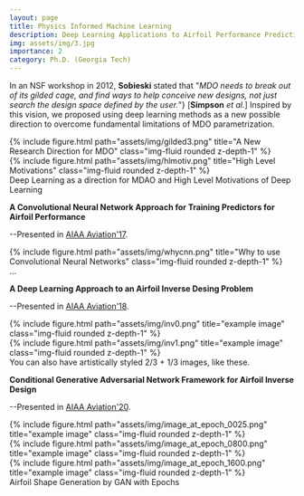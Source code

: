 ```yaml
---
layout: page
title: Physics Informed Machine Learning
description: Deep Learning Applications to Airfoil Performance Prediction and Airfoil Inverse Design Problems <!---a project with a background image--->
img: assets/img/3.jpg
importance: 2
category: Ph.D. (Georgia Tech)
---
```


In an NSF workshop in 2012, **Sobieski** stated that "_MDO needs to break out of its gilded cage, and find ways to help conceive new designs, not just search the design space defined by the user._"} [**Simpson** _et al._] Inspired by this vision, we proposed using deep learning methods as a new possible direction to overcome fundamental limitations of MDO parametrization.  

<div class="row">
    <div class="col-sm-4 mt-3 mt-md-0">
        {% include figure.html path="assets/img/gilded3.png" title="A New Research Direction for MDO" class="img-fluid rounded z-depth-1" %}
    </div>
    <div class="col-sm-8 mt-3 mt-md-0">
        {% include figure.html path="assets/img/hlmotiv.png" title="High Level Motivations" class="img-fluid rounded z-depth-1" %}
    </div>
</div>
<div class="caption">
   Deep Learning as a direction for MDAO and High Level Motivations of Deep Learning 
</div>


**A Convolutional Neural Network Approach for Training Predictors for Airfoil Performance**

  --Presented in <a href="https://arc.aiaa.org/doi/10.2514/6.2017-3660">AIAA Aviation'17</a>.
 
<div class="row">
    <div class="col-sm-8 mt-3 mt-md-0">
        {% include figure.html path="assets/img/whycnn.png" title="Why to use Convolutional Neural Networks" class="img-fluid rounded z-depth-1" %}
    </div>
</div>
<div class="caption">
    ...
</div>



**A Deep Learning Approach to an Airfoil Inverse Desing Problem**

  --Presented in <a href="https://arc.aiaa.org/doi/10.2514/6.2018-3420">AIAA Aviation'18</a>.


<div class="row justify-content-sm-center">
    <div class="col-sm-4 mt-3 mt-md-0">
        {% include figure.html path="assets/img/inv0.png" title="example image" class="img-fluid rounded z-depth-1" %}
    </div>
    <div class="col-sm-4 mt-3 mt-md-0">
        {% include figure.html path="assets/img/inv1.png" title="example image" class="img-fluid rounded z-depth-1" %}
    </div>
</div>
<div class="caption">
    You can also have artistically styled 2/3 + 1/3 images, like these.
</div>


**Conditional Generative Adversarial Network Framework for Airfoil Inverse Design**

  --Presented in <a href="https://arc.aiaa.org/doi/10.2514/6.2020-3185">AIAA Aviation'20</a>.

<div class="row">
    <div class="col-sm-4 mt-3 mt-md-0">
        {% include figure.html path="assets/img/image_at_epoch_0025.png" title="example image" class="img-fluid rounded z-depth-1" %}
    </div>
    <div class="col-sm-4 mt-3 mt-md-0">
        {% include figure.html path="assets/img/image_at_epoch_0800.png" title="example image" class="img-fluid rounded z-depth-1" %}
    </div>
    <div class="col-sm-4 mt-3 mt-md-0">
        {% include figure.html path="assets/img/image_at_epoch_1600.png" title="example image" class="img-fluid rounded z-depth-1" %}
    </div>
</div>
<div class="caption">
    Airfoil Shape Generation by GAN with Epochs
</div>




<!---

You can also put regular text between your rows of images.
Say you wanted to write a little bit about your project before you posted the rest of the images.
You describe how you toiled, sweated, *bled* for your project, and then... you reveal it's glory in the next row of images.

Every project has a beautiful feature showcase page.
It's easy to include images in a flexible 3-column grid format.
Make your photos 1/3, 2/3, or full width.

To give your project a background in the portfolio page, just add the img tag to the front matter like so:

    ---
    layout: page
    title: project
    description: a project with a background image
    img: /assets/img/12.jpg
    ---
--->


<!---
The code is simple.
Just wrap your images with `<div class="col-sm">` and place them inside `<div class="row">` (read more about the <a href="https://getbootstrap.com/docs/4.4/layout/grid/">Bootstrap Grid</a> system).
To make images responsive, add `img-fluid` class to each; for rounded corners and shadows use `rounded` and `z-depth-1` classes.
Here's the code for the last row of images above: 
--->

<!---
{% raw %}
```html
<div class="row justify-content-sm-center">
    <div class="col-sm-8 mt-3 mt-md-0">
        {% include figure.html path="assets/img/6.jpg" title="example image" class="img-fluid rounded z-depth-1" %}
    </div>
    <div class="col-sm-4 mt-3 mt-md-0">
        {% include figure.html path="assets/img/11.jpg" title="example image" class="img-fluid rounded z-depth-1" %}
    </div>
</div>
```
{% endraw %}
--->
